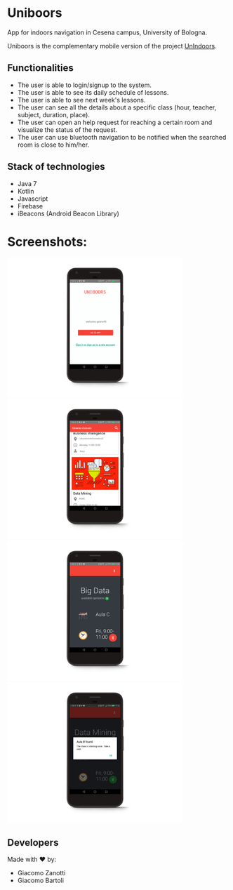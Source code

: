 # Uniboors
App for indoors navigation in Cesena campus, University of Bologna.

Uniboors is the complementary mobile version of the project [UnIndoors](https://github.com/giacomobartoli/UnIndoors).

## Functionalities
- The user is able to login/signup to the system.
- The user is able to see its daily schedule of lessons.
- The user is able to see next week's lessons.
- The user can see all the details about a specific class (hour, teacher, subject, duration, place).
- The user can open an help request for reaching a certain room and visualize the status of the request.
- The user can use bluetooth navigation to be notified when the searched room is close to him/her.


## Stack of technologies
- Java 7
- Kotlin
- Javascript
- Firebase
- iBeacons (Android Beacon Library)


# Screenshots:
<img alt="Log in" width="400px" src="screen/s1.jpg"><img alt="Daily schedule" width="400px" src="screen/s2.jpg"><img alt="class details"  width="400px" src="screen/s3.jpg"><img alt="iBeacon"  width="400px" src="screen/s4.jpg">


## Developers
Made with ❤️ by:

 - Giacomo Zanotti
 - Giacomo Bartoli

